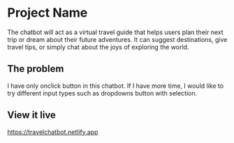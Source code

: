 # Project Name

The chatbot will act as a virtual travel guide that helps users plan their next trip or dream about their future adventures. It can suggest destinations, give travel tips, or simply chat about the joys of exploring the world.

## The problem

I have only onclick button in this chatbot. If I have more time, I would like to try different input types such as dropdowns button with selection.

## View it live

https://travelchatbot.netlify.app
